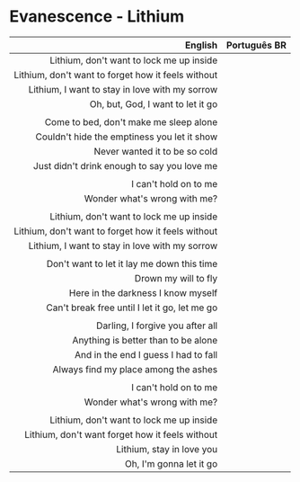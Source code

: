 # Evanescence - Lithium

| English | Português BR |
|------:|:--------------------|
| Lithium, don't want to lock me up inside |
| Lithium, don't want to forget how it feels without |
| Lithium, I want to stay in love with my sorrow |
| Oh, but, God, I want to let it go |
|  |
| Come to bed, don't make me sleep alone |
| Couldn't hide the emptiness you let it show |
| Never wanted it to be so cold |
| Just didn't drink enough to say you love me |
|  |
| I can't hold on to me |
| Wonder what's wrong with me? |
|  |
| Lithium, don't want to lock me up inside |
| Lithium, don't want to forget how it feels without |
| Lithium, I want to stay in love with my sorrow |
|  |
| Don't want to let it lay me down this time |
| Drown my will to fly |
| Here in the darkness I know myself |
| Can't break free until I let it go, let me go |
|  |
| Darling, I forgive you after all |
| Anything is better than to be alone |
| And in the end I guess I had to fall |
| Always find my place among the ashes |
|  |
| I can't hold on to me |
| Wonder what's wrong with me? |
|  |
| Lithium, don't want to lock me up inside |
| Lithium, don't want forget how it feels without |
| Lithium, stay in love you |
| Oh, I'm gonna let it go |